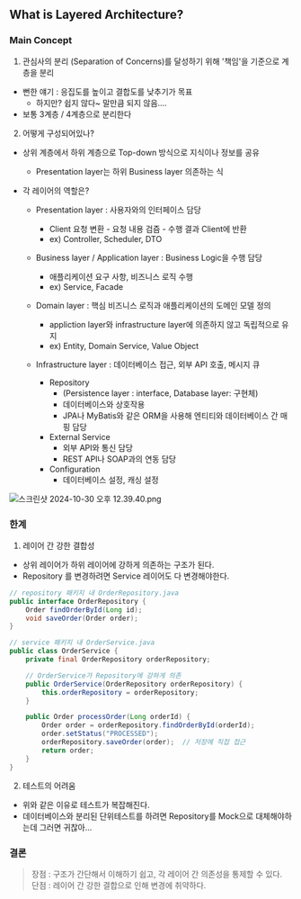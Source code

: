## What is Layered Architecture?

### Main Concept
1. 관심사의 분리 (Separation of Concerns)를 달성하기 위해 '책임'을 기준으로 계층을 분리 
- 뻔한 얘기 : 응집도를 높이고 결합도를 낮추기가 목표 
  - 하지만? 쉽지 않다~ 말만큼 되지 않음....
- 보통 3계층 / 4계층으로 분리한다


2. 어떻게 구성되어있나?
- 상위 계층에서 하위 계층으로 Top-down 방식으로 지식이나 정보를 공유 
  - Presentation layer는 하위 Business layer 의존하는 식 

- 각 레이어의 역할은?
  - Presentation layer : 사용자와의 인터페이스 담당 
    - Client 요청 변환 - 요청 내용 검즘 - 수행 결과 Client에 반환   
    - ex) Controller, Scheduler, DTO 
  
  - Business layer / Application layer : Business Logic을 수행 담당
    - 애플리케이션 요구 사항, 비즈니스 로직 수행   
    - ex) Service, Facade
  
  - Domain layer : 핵심 비즈니스 로직과 애플리케이션의 도메인 모델 정의
    - appliction layer와 infrastructure layer에 의존하지 않고 독립적으로 유지
    - ex) Entity, Domain Service, Value Object
       
  - Infrastructure layer : 데이터베이스 접근, 외부 API 호출, 메시지 큐
    - Repository 
      - (Persistence layer : interface, Database layer: 구현체)  
      - 데이터베이스와 상호작용
      - JPA나 MyBatis와 같은 ORM을 사용해 엔티티와 데이터베이스 간 매핑 담당 
    - External Service
      - 외부 API와 통신 담당 
      - REST API나 SOAP과의 연동 담당 
    - Configuration 
      - 데이터베이스 설정, 캐싱 설정 

![스크린샷 2024-10-30 오후 12.39.40.png](..%2F..%2F..%2F..%2F..%2F..%2F..%2Fvar%2Ffolders%2Fkd%2F12p9kpkn1tg90crw4by9tvyw0000gp%2FT%2FTemporaryItems%2FNSIRD_screencaptureui_wegUmO%2F%EC%8A%A4%ED%81%AC%EB%A6%B0%EC%83%B7%202024-10-30%20%EC%98%A4%ED%9B%84%2012.39.40.png)

### 한계

1. 레이어 간 강한 결합성 
  - 상위 레이어가 하위 레이어에 강하게 의존하는 구조가 된다. 
  - Repository 를 변경하려면 Service 레이어도 다 변경해야한다. 
````java
// repository 패키지 내 OrderRepository.java
public interface OrderRepository {
    Order findOrderById(Long id);
    void saveOrder(Order order);
}

// service 패키지 내 OrderService.java
public class OrderService {
    private final OrderRepository orderRepository;

    // OrderService가 Repository에 강하게 의존 
    public OrderService(OrderRepository orderRepository) {
        this.orderRepository = orderRepository;
    }

    public Order processOrder(Long orderId) {
        Order order = orderRepository.findOrderById(orderId);
        order.setStatus("PROCESSED");
        orderRepository.saveOrder(order);  // 저장에 직접 접근
        return order;
    }
}
````

2. 테스트의 어려움 
- 위와 같은 이유로 테스트가 복잡해진다. 
- 데이터베이스와 분리된 단위테스트를 하려면 Repository를 Mock으로 대체해야하는데 그러면 귀찮아...


### 결론 
>장점 : 구조가 간단해서 이해하기 쉽고, 각 레이어 간 의존성을 통제할 수 있다.</br>
>단점 : 레이어 간 강한 결합으로 인해 변경에 취약하다. 
